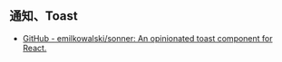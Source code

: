## 通知、Toast

- [GitHub - emilkowalski/sonner: An opinionated toast component for React.](https://github.com/emilkowalski/sonner)